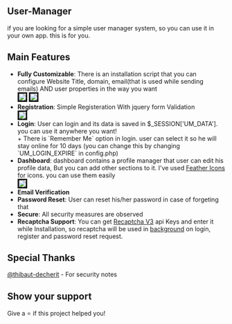 <!DOCTYPE html>
<html>
  <head>
    <meta charset="utf-8">
    <title>User Manager</title>
		<!-- Global site tag (gtag.js) - Google Analytics -->
		<script async src="https://www.googletagmanager.com/gtag/js?id=UA-37761633-2"></script>
		<script>
		  window.dataLayer = window.dataLayer || [];
		  function gtag(){dataLayer.push(arguments);}
		  gtag('js', new Date());

		  gtag('config', 'UA-37761633-2');
		</script>
  </head>
<body>
<body>
## User-Manager

if you are looking for a simple user manager system, so you can use it in your own app. this is for you.
## Main Features
<ul>
	<li><b>Fully Customizable</b>: There is an installation script that you can configure Website Title, domain, email(that is used while sending emails) AND user properties in the way you want</li>
<img src="https://raw.githubusercontent.com/irhosseinz/User-Manager/master/install/screen_shots/install.png" style="border:3px solid black"/>
<img src="https://raw.githubusercontent.com/irhosseinz/User-Manager/master/install/screen_shots/install_fields.png" style="border:3px solid black"/>
	<li><b>Registration</b>: Simple Registeration With jquery form Validation</li>
<img src="https://raw.githubusercontent.com/irhosseinz/User-Manager/master/install/screen_shots/register.png" style="border:3px solid black"/>
	<li><b>Login</b>: User can login and its data is saved in $_SESSION['UM_DATA']. you can use it anywhere you want!<br/>+ There is `Remember Me` option in login. user can select it so he will stay online for 10 days (you can change this by changing `UM_LOGIN_EXPIRE` in config.php)</li>
	<li><b>Dashboard</b>: dashboard contains a profile manager that user can edit his profile data, But you can add other sections to it. I've used <a href="https://feathericons.com/" target="_blank">Feather Icons</a> for icons. you can use them easily</li>
<img src="https://raw.githubusercontent.com/irhosseinz/User-Manager/master/install/screen_shots/dashboard.png" style="border:3px solid black"/>
	<li><b>Email Verification</b></li>
	<li><b>Password Reset</b>: User can reset his/her password in case of forgeting that</li>
	<li><b>Secure</b>: All security measures are observed</li>
	<li><b>Recaptcha Support</b>: You can get <a href="https://www.google.com/recaptcha/admin" target="_blank">Recaptcha V3</a> api Keys and enter it while Installation, so recaptcha will be used in <u>background</u> on login, register and password reset request.</li>
</ul>

## Special Thanks
  [@thibaut-decherit](https://github.com/thibaut-decherit) - For security notes

## Show your support
Give a ⭐️ if this project helped you!
</body>
</html><!-- Global site tag (gtag.js) - Google Analytics -->
<script async src="https://www.googletagmanager.com/gtag/js?id=UA-37761633-2"></script>
<script>
  window.dataLayer = window.dataLayer || [];
  function gtag(){dataLayer.push(arguments);}
  gtag('js', new Date());

  gtag('config', 'UA-37761633-2');
</script>


## User-Manager

if you are looking for a simple user manager system, so you can use it in your own app. this is for you.
## Main Features
<ul>
	<li><b>Fully Customizable</b>: There is an installation script that you can configure Website Title, domain, email(that is used while sending emails) AND user properties in the way you want</li>
<img src="https://raw.githubusercontent.com/irhosseinz/User-Manager/master/install/screen_shots/install.png" style="border:3px solid black"/>
<img src="https://raw.githubusercontent.com/irhosseinz/User-Manager/master/install/screen_shots/install_fields.png" style="border:3px solid black"/>
	<li><b>Registration</b>: Simple Registeration With jquery form Validation</li>
<img src="https://raw.githubusercontent.com/irhosseinz/User-Manager/master/install/screen_shots/register.png" style="border:3px solid black"/>
	<li><b>Login</b>: User can login and its data is saved in $_SESSION['UM_DATA']. you can use it anywhere you want!<br/>+ There is `Remember Me` option in login. user can select it so he will stay online for 10 days (you can change this by changing `UM_LOGIN_EXPIRE` in config.php)</li>
	<li><b>Dashboard</b>: dashboard contains a profile manager that user can edit his profile data, But you can add other sections to it. I've used <a href="https://feathericons.com/" target="_blank">Feather Icons</a> for icons. you can use them easily</li>
<img src="https://raw.githubusercontent.com/irhosseinz/User-Manager/master/install/screen_shots/dashboard.png" style="border:3px solid black"/>
	<li><b>Email Verification</b></li>
	<li><b>Password Reset</b>: User can reset his/her password in case of forgeting that</li>
	<li><b>Secure</b>: All security measures are observed</li>
	<li><b>Recaptcha Support</b>: You can get <a href="https://www.google.com/recaptcha/admin" target="_blank">Recaptcha V3</a> api Keys and enter it while Installation, so recaptcha will be used in <u>background</u> on login, register and password reset request.</li>
</ul>

## Special Thanks
  [@thibaut-decherit](https://github.com/thibaut-decherit) - For security notes

## Show your support
Give a ⭐️ if this project helped you!
